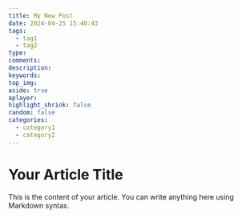 ```yaml
---
title: My New Post
date: 2024-04-25 15:40:43
tags:
  - tag1
  - tag2
type:
comments:
description:
keywords:
top_img:
aside: true
aplayer:
highlight_shrink: false
random: false
categories: 
  - category1
  - category2
---
```


# Your Article Title

This is the content of your article. You can write anything here using Markdown syntax.